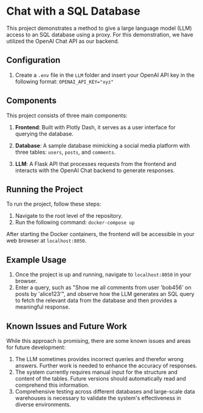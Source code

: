 # Chat with a SQL Database
This project demonstrates a method to give a large language model (LLM) access to an SQL database using a proxy. For this demonstration, we have utilized the OpenAI Chat API as our backend.

## Configuration
1. Create a `.env` file in the `LLM` folder and insert your OpenAI API key in the following format: ```OPENAI_API_KEY="xyz"```


## Components
This project consists of three main components:

1. **Frontend**: Built with Plotly Dash, it serves as a user interface for querying the database.

2. **Database**: A sample database mimicking a social media platform with three tables: `users`, `posts`, and `comments`.

3. **LLM**: A Flask API that processes requests from the frontend and interacts with the OpenAI Chat backend to generate responses.

## Running the Project
To run the project, follow these steps:

1. Navigate to the root level of the repository.
2. Run the following command: ```docker-compose up```


After starting the Docker containers, the frontend will be accessible in your web browser at `localhost:8050`.

## Example Usage
1. Once the project is up and running, navigate to `localhost:8050` in your browser.
2. Enter a query, such as "Show me all comments from user 'bob456' on posts by 'alice123'", and observe how the LLM generates an SQL query to fetch the relevant data from the database and then provides a meaningful response.

## Known Issues and Future Work
While this approach is promising, there are some known issues and areas for future development:

1. The LLM sometimes provides incorrect queries and therefor wrong answers. Further work is needed to enhance the accuracy of responses.
2. The system currently requires manual input for the structure and content of the tables. Future versions should automatically read and comprehend this information.
3. Comprehensive testing across different databases and large-scale data warehouses is necessary to validate the system's effectiveness in diverse environments.
